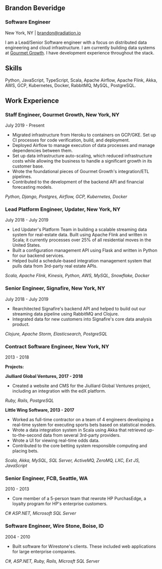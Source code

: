 ## Brandon Beveridge

### Software Engineer

New York, NY | brandon@radiation.io


I am a Lead/Senior Software engineer with a focus on distributed data engineering and cloud infrastructure. I am currently building data systems at [Gourmet Growth](http://www.gourmetgrowth.com). I have development experience throughout the stack.


## Skills
Python, JavaScript, TypeScript, Scala, Apache Airflow, Apache Flink, Akka, AWS, GCP, Kubernetes, Docker, RabbitMQ, MySQL, PostgreSQL.

## Work Experience

### Staff Engineer, Gourmet Growth, New York, NY
July 2019 - Present

* Migrated infrastructure from Heroku to containers on GCP/GKE. Set up CI processes for code verification, build, and deployment.
* Deployed Airflow to manage execution of data processes and manage dependencies between them.
* Set up data infrastructure auto-scaling, which reduced infrastructure costs while allowing the business to handle a significant growth in its customer base.
* Wrote the foundational pieces of Gourmet Growth's integration/ETL pipelines.
* Contributed to the development of the backend API and financial forecasting models.

*Python, Django, Postgres, Airflow, GCP, Kubernetes, Docker*


### Lead Platform Engineer, Updater, New York, NY
July 2018 - July 2019

* Led Updater's Platform Team in building a scalable streaming data system for real-estate data. Built using Apache Flink and written in Scala; it currently processes over 25% of all residential moves in the United States.
* Built a configuration management API using Flask and written in Python for our backend services.
* Helped build a schedule-based integration management system that pulls data from 3rd-party real estate APIs.

*Scala, Apache Flink, Kinesis, Python, AWS, MySQL, Snowflake, Docker*


### Senior Engineer, Signafire, New York, NY
July 2018 - July 2019

* Rearchitected Signafire's backend API and helped to build out our streaming data pipeline using RabbitMQ and Clojure.
* Integrated data for new customers into Signafire's core data analysis product.

*Clojure, Apache Storm, Elasticsearch, PostgreSQL*

### Contract Software Engineer, New York, NY
2013 - 2018

**Projects:**

**Jiulliard Global Ventures, 2017 - 2018**

* Created a website and CMS for the Jiulliard Global Ventures project, including an integration with the edX platform.

*Ruby, Rails, PostgreSQL*

**Little Wing Software, 2013 - 2017**

* Worked as full-time contractor on a team of 4 engineers developing a real-time system for executing sports bets based on statistical models.
* Wrote a data integration system in Scala using Akka that retrieved up-to-the-second data from several 3rd-party providers.
* Wrote a UI for viewing real-time odds data.
* Contributed to the core betting system responsible computing and placing bets.
 
*Scala, Akka, MySQL, SQL Server, ActiveMQ, ZeroMQ, LXC, Ext JS, JavaScript*



### Senior Engineer, FCB, Seattle, WA
2010 - 2013

* Core member of a 5-person team that rewrote HP PurchasEdge, a loyalty program for HP's enterprise customers.

*C# ASP.NET, Microsoft SQL Server*


### Software Engineer, Wire Stone, Boise, ID
2004 - 2010

* Built software for Wirestone's clients. These included web applications for large enterprise companies.

*C#, ASP.NET, Ruby, Rails, Microsft SQL Server*
